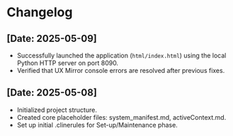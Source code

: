 # Changelog

## [Date: 2025-05-09]

- Successfully launched the application (`html/index.html`) using the local Python HTTP server on port 8090.
- Verified that UX Mirror console errors are resolved after previous fixes.

## [Date: 2025-05-08]

- Initialized project structure.
- Created core placeholder files: system_manifest.md, activeContext.md.
- Set up initial .clinerules for Set-up/Maintenance phase.
